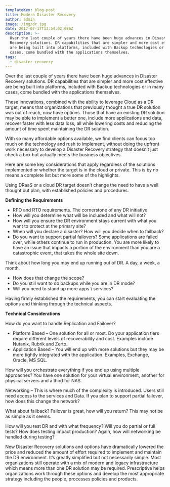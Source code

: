 ```yaml
---
templateKey: blog-post
title: Modern Disaster Recovery
author: admin
image: /img/dr.jpg
date: 2017-07-17T13:54:02.086Z
description: >-
  Over the last couple of years there have been huge advances in Disaster
  Recovery solutions. DR capabilities that are simpler and more cost effective
  are being built into platforms, included with Backup technologies or in many
  cases, come bundled with the applications themselves.
tags:
  - disaster recovery
---
```

Over the last couple of years there have been huge advances in Disaster Recovery solutions. DR capabilities that are simpler and more cost effective are being built into platforms, included with Backup technologies or in many cases, come bundled with the applications themselves.

These innovations, combined with the ability to leverage Cloud as a DR target, means that organizations that previously thought a true DR solution was out of reach, now have  options. Those that have an existing DR solution may be able to implement a better one, include more applications and data, recover faster with less data loss, all while lowering costs and reducing the amount of time spent maintaining the DR solution.

With so many affordable options available,  we find clients can focus too much on the technology and rush to implement, without doing the upfront work necessary to develop a Disaster Recovery strategy that doesn’t just check a box but actually meets the business objectives.

Here are some key considerations that apply regardless of the solutions implemented or whether the target is in the cloud or private. This is by no means a complete list but more some of the highlights.

Using DRaaS or a cloud DR target doesn’t change the need to have a well thought out plan, with established policies and procedures.

**Defining the Requirements**

* RPO and RTO requirements. The cornerstone of any DR initiative
* How will you determine what will be included and what will not?
* How will you ensure the DR environment stays current with what you want to protect at the primary site?
* When will you declare a disaster? How will you decide when to failback?
* Do you want to support partial failovers? Some applications are failed over, while others continue to run in production. You are more likely to have an issue that impacts a portion of the environment than you are a catastrophic event, that takes the whole site down.

Think about how long you may end up running out of DR. A day, a week, a month.

* How does that change the scope?
* Do you still want to do backups while you are in DR mode?
* Will you need to stand up more apps \ services?

Having firmly established the requirements, you can start evaluating the options and thinking through the technical aspects.

**Technical Considerations**

How do you want to handle Replication and Failover?

* Platform Based – One solution for all or most. Do your application tiers require different levels of recoverability and cost. Examples include Nutanix, Rubrik and Zerto.
* Application Based – You will end up with more solutions but they may be more tightly integrated with the application. Examples, Exchange, Oracle, MS SQL.

How will you orchestrate everything if you end up using multiple approaches? You have one solution for your virtual environment, another for  physical servers and a third for NAS.

Networking – This is where much of the complexity is introduced. Users still need access to the services and Data.  If you plan to support partial failover, how does this change the network?

What about failback? Failover is great, how will you return? This may not be as simple as it seems.

How will you test DR and with what frequency? Will you do partial or full tests? How does testing impact production? Again, how will networking be handled during testing?

New Disaster Recovery solutions and options have dramatically lowered the price and reduced the amount of effort required to implement and maintain the DR environment. It’s greatly simplified but not necessarily simple. Most organizations still operate with a mix of modern and legacy infrastructure which means more than one DR solution may be required. Prescriptive helps organizations work through these options and develop the most appropriate strategy including the people, processes policies and products.

